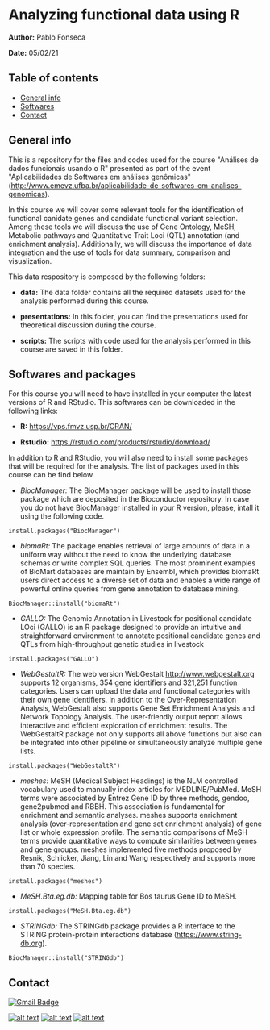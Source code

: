# Analyzing functional data using R  

**Author:** Pablo Fonseca

**Date:** 05/02/21

## Table of contents
* [General info](#general-info)
* [Softwares](#softwares-and-packages)
* [Contact](#contact)

## General info
This is a repository for the files and codes used for the course "Análises de dados funcionais usando o R" presented as part of the event "Aplicabilidades de Softwares em análises genômicas" (http://www.emevz.ufba.br/aplicabilidade-de-softwares-em-analises-genomicas). 

In this course we will cover some relevant tools for the identification of functional canidate genes and candidate functional variant selection. Among these tools we will discuss the use of Gene Ontology, MeSH, Metabolic pathways and Quantitative Trait Loci (QTL) annotation (and enrichment analysis). Additionally, we will discuss the importance of data integration and the use of tools for data summary, comparison and visualization. 

This data respository is composed by the following folders:

- **data:** The data folder contains all the required datasets used for the analysis performed during this course.

- **presentations:** In this folder, you can find the presentations used for theoretical discussion during the course.

- **scripts:** The scripts with code used for the analysis performed in this course are saved in this folder.

## Softwares and packages

For this course you will need to have installed in your computer the latest versions of R and RStudio. This softwares can be downloaded in the following links:

- **R:** https://vps.fmvz.usp.br/CRAN/

- **Rstudio:** https://rstudio.com/products/rstudio/download/

In addition to R and RStudio, you will also need to install some packages that will be required for the analysis. The list of packages used in this course can be find below. 

- *BiocManager:* The BiocManager package will be used to install those package which are deposited in the Bioconductor repository. In case you do not have BiocManager installed in your R version, please, intall it using the following code.

```{r global_options, include = FALSE}
install.packages("BiocManager")
```

- *biomaRt:* The package enables retrieval of large amounts of data in a uniform way without the need to know the underlying database schemas or write complex SQL queries. The most prominent examples of BioMart databases are maintain by Ensembl, which provides biomaRt users direct access to a diverse set of data and enables a wide range of powerful online queries from gene annotation to database mining.

```{r global_options, include = FALSE}
BiocManager::install("biomaRt")
```

- *GALLO:* The Genomic Annotation in Livestock for positional candidate LOci (GALLO) is an R package designed to provide an intuitive and straightforward environment to annotate positional candidate genes and QTLs from high-throughput genetic studies in livestock

```{r global_options, include = FALSE}
install.packages("GALLO")
```

- *WebGestaltR:* The web version WebGestalt <http://www.webgestalt.org> supports 12 organisms, 354 gene identifiers and 321,251 function categories. Users can upload the data and functional categories with their own gene identifiers. In addition to the Over-Representation Analysis, WebGestalt also supports Gene Set Enrichment Analysis and Network Topology Analysis. The user-friendly output report allows interactive and efficient exploration of enrichment results. The WebGestaltR package not only supports all above functions but also can be integrated into other pipeline or simultaneously analyze multiple gene lists.

```{r global_options, include = FALSE}
install.packages("WebGestaltR")
```

- *meshes:* MeSH (Medical Subject Headings) is the NLM controlled vocabulary used to manually index articles for MEDLINE/PubMed. MeSH terms were associated by Entrez Gene ID by three methods, gendoo, gene2pubmed and RBBH. This association is fundamental for enrichment and semantic analyses. meshes supports enrichment analysis (over-representation and gene set enrichment analysis) of gene list or whole expression profile. The semantic comparisons of MeSH terms provide quantitative ways to compute similarities between genes and gene groups. meshes implemented five methods proposed by Resnik, Schlicker, Jiang, Lin and Wang respectively and supports more than 70 species.

```{r global_options, include = FALSE}
install.packages("meshes")
```

- *MeSH.Bta.eg.db:* Mapping table for Bos taurus Gene ID to MeSH.

```{r global_options, include = FALSE}
install.packages("MeSH.Bta.eg.db")
```

- *STRINGdb:* The STRINGdb package provides a R interface to the STRING protein-protein interactions database (https://www.string-db.org).

```{r global_options, include = FALSE}
BiocManager::install("STRINGdb")
```

## Contact

[![Gmail Badge](https://img.shields.io/badge/-Gmail-c14438?style=flat-square&logo=Gmail&logoColor=white&link=mailto:seu_email)](mailto:pfonseca@uoguelph.ca)

<!-- display the social media buttons in your README -->

[![alt text][1.1]][1]
[![alt text][2.1]][2]
[![alt text][6.1]][6]


<!-- links to social media icons -->
<!-- no need to change these -->

<!-- icons with padding -->

[1.1]: http://i.imgur.com/tXSoThF.png (twitter icon with padding)
[2.1]: https://i.imgur.com/ZQxpNaLb.jpg
[6.1]: http://i.imgur.com/0o48UoR.png (github icon with padding)

<!-- icons without padding -->

[1.2]: http://i.imgur.com/wWzX9uB.png (twitter icon without padding)
[6.2]: http://i.imgur.com/9I6NRUm.png (github icon without padding)


<!-- links to your social media accounts -->
<!-- update these accordingly -->

[1]: http://www.twitter.com/pablo_bio
[2]: https://scholar.google.com/citations?user=1VUm8EIAAAAJ&hl=pt-BR
[6]: http://www.github.com/pablobio

<!-- Please don't remove this: Grab your social icons from https://github.com/carlsednaoui/gitsocial -->

